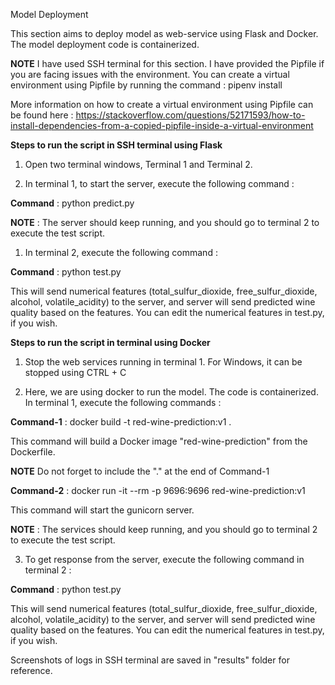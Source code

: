 Model Deployment

This section aims to deploy model as web-service using Flask and Docker. The model deployment code is containerized.

**NOTE** I have used SSH terminal for this section. I have provided the Pipfile if you are facing issues with the environment. You can create a virtual environment using Pipfile by running the command : pipenv install

More information on how to create a virtual environment using Pipfile can be found here : 
https://stackoverflow.com/questions/52171593/how-to-install-dependencies-from-a-copied-pipfile-inside-a-virtual-environment

**Steps to run the script in SSH terminal using Flask**

1. Open two terminal windows, Terminal 1 and Terminal 2.

2. In terminal 1, to start the server, execute the following command :

**Command** : python predict.py

**NOTE** : The server should keep running, and you should go to terminal 2 to execute the test script.

1. In terminal 2, execute the following command :

**Command** : python test.py

This will send numerical features (total_sulfur_dioxide, free_sulfur_dioxide, alcohol, volatile_acidity) to the server, and server will send predicted wine quality based on the features. You can edit the numerical features in test.py, if you wish.

**Steps to run the script in terminal using Docker**

1. Stop the web services running in terminal 1. For Windows, it can be stopped using CTRL + C

2. Here, we are using docker to run the model. The code is containerized. In terminal 1, execute the following commands :

**Command-1** : docker build -t red-wine-prediction:v1 .

This command will build a Docker image "red-wine-prediction" from the Dockerfile.

**NOTE** Do not forget to include the "." at the end of Command-1

**Command-2** : docker run -it --rm -p 9696:9696 red-wine-prediction:v1

This command will start the gunicorn server. 

**NOTE** : The services should keep running, and you should go to terminal 2 to execute the test script.

3. To get response from the server, execute the following command in terminal 2 : 

**Command** : python test.py

This will send numerical features (total_sulfur_dioxide, free_sulfur_dioxide, alcohol, volatile_acidity) to the server, and server will send predicted wine quality based on the features. You can edit the numerical features in test.py, if you wish.

Screenshots of logs in SSH terminal are saved in "results" folder for reference.